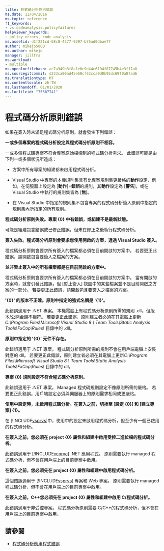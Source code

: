 ```yaml
---
title: 程式碼分析原則錯誤
ms.date: 11/04/2016
ms.topic: reference
f1_keywords:
- vs.codeanalysis.policyfailures
helpviewer_keywords:
- policy errors, code analysis
ms.assetid: d1f221cd-68c0-4277-9397-b76ad0dbae77
author: mikejo5000
ms.author: mikejo
manager: jillfra
ms.workload:
- multiple
ms.openlocfilehash: ac7a949b3f8a1e0c9d44c6194f87745b4e3f17a8
ms.sourcegitcommit: d233ca00ad45e50cf62cca0d0b95dc69f0a87ad6
ms.translationtype: MT
ms.contentlocale: zh-TW
ms.lasthandoff: 01/01/2020
ms.locfileid: "75587741"
---
```

# <a name="code-analysis-policy-errors"></a>程式碼分析原則錯誤

如果在簽入時未滿足程式碼分析原則，就會發生下列錯誤：

**一或多個專案的程式碼分析設定與程式碼分析原則不相容。**

一或多個程式碼專案不符合專案原始檔控制的程式碼分析需求。 此錯誤可能是由下列一或多個狀況所造成：

- 方案中所有專案的組建都未啟用程式碼分析。

- Visual Studio 中專案的本機規則集具有比專案規則集更嚴格的**動作**設定，例如，在伺服器上設定為 [**動作**]=**錯誤**的規則，其**動作**設定為 [**警告**]，或在 Visual Studio 中執行的規則集皆為 [**無**]。

- 在 Visual Studio 中指定的規則集不包含專案的程式碼分析簽入原則中指定的規則集內所指定的所有規則。

**程式碼分析原則失敗。專案 {0} 中有錯誤，或組建不是最新狀態。**

可能是組建包含錯誤或已修正錯誤，但未在修正之後執行程式碼分析。

**簽入失敗。程式碼分析原則會要求您使用開啟的方案，透過 Visual Studio 簽入。**

程式碼分析原則會要求所有簽入的檔案都必須在目前開啟的方案中。 若要更正此錯誤，請開啟包含要簽入之檔案的方案。

**並非暫止簽入中的所有檔案都是在目前開啟的方案中。**

程式碼分析原則會要求所有簽入的檔案都必須在目前開啟的方案中。 當有開啟的方案時，就會引發此錯誤，但 [暫止簽入] 視圖中的某些檔案並不是目前開啟之方案的一部分。 若要更正此錯誤，請開啟包含要簽入之檔案的方案。

**'{0}' 的版本不正確。原則中指定的強式名稱是 '{1}'。**

此錯誤適用于 .NET 專案。 本機電腦上有程式碼分析原則所需的規則 .dll，但版本/公開金鑰不相符。 若要更正此錯誤，原則建立者必須在其電腦上更新*C:\Program Files\Microsoft Visual Studio 8 \ Team Tools\Static Analysis Tools\FxCop\Rules\\* 目錄中的 .dll。

**原則中指定的 '{0}' 元件不存在。**

此錯誤適用于 .NET 專案。 程式碼分析原則所需的規則不會在用戶端電腦上安裝對應的 dll。 若要更正此錯誤，原則建立者必須在其電腦上更新*C:\Program Files\Microsoft Visual Studio 8 \ Team Tools\Static Analysis Tools\FxCop\Rules\\* 目錄中的 dll。

**專案 {0} 規則設定不符合程式碼分析原則。**

此錯誤適用于 .NET 專案。 Managed 程式碼規則設定不像原則所需的嚴格。 若要更正此錯誤，用戶端設定必須與伺服器上的原則需求相同或更嚴格。

**使用中設定時，未啟用程式碼分析。在簽入之前，切換至 [設定 {0}] 和 [建立專案] {1}。**

在 [!INCLUDE[vsprvs](../code-quality/includes/vsprvs_md.md)]中，使用中的設定未啟用程式碼分析，但至少有一個已啟用的程式碼分析。

**在簽入之前，您必須在 project {0} 屬性和組建中啟用受控二進位檔的程式碼分析。**

此錯誤適用于 [!INCLUDE[vcprvc](../code-quality/includes/vcprvc_md.md)] .NET 應用程式。 原則需要執行 managed 程式碼分析，但不會在用戶端上的目前專案中啟用。

**在簽入之前，您必須先在 project {0} 屬性和組建中啟用程式碼分析。**

這個錯誤適用于 [!INCLUDE[vsprvs](../code-quality/includes/vsprvs_md.md)] 專案和 Web 專案。 原則需要執行 managed 程式碼分析，但不會在用戶端上的目前專案中啟用。

**在簽入之前，C++您必須先在 project {0} 屬性和組建中啟用 C/程式碼分析。**

此錯誤適用于非受控專案。 程式碼分析原則需要 C/C++的程式碼分析，但不會在用戶端上的目前專案中啟用。

## <a name="see-also"></a>請參閱

- [程式碼分析應用程式錯誤](../code-quality/code-analysis-application-errors.md)

